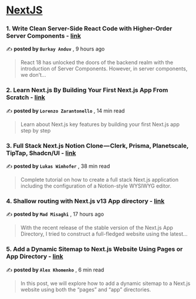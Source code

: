 
<h1><a href=https://medium.com/tag/nextjs/recommended target="_blank" rel="noopener noreferrer">NextJS</a></h1>
<h3>1. Write Clean Server-Side React Code with Higher-Order Server Components - <a href=https://medium.com/@burkayanduv?source=tag_recommended_feed---------0-84----------nextjs----------e15e2fbe_b478_4cfb_b40a_3d4c3e895a7a------- target="_blank" rel="noopener noreferrer">link</a></h3>

✍️ **posted by `Burkay Anduv`** <date> , 9 hours ago</date>

<blockquote>React 18 has unlocked the doors of the backend realm with the introduction of Server Components. However, in server components, we don’t…</blockquote>

<h3>2. Learn Next.js By Building Your First Next.js App From Scratch - <a href=https://medium.com/@lorenzozar?source=tag_recommended_feed---------1-107----------nextjs----------e15e2fbe_b478_4cfb_b40a_3d4c3e895a7a------- target="_blank" rel="noopener noreferrer">link</a></h3>

✍️ **posted by `Lorenzo Zarantonello`** <date> , 14 min read</date>

<blockquote>Learn about Next.js key features by building your first Next.js app step by step</blockquote>

<h3>3. Full Stack Next.js Notion Clone — Clerk, Prisma, Planetscale, TipTap, Shadcn/UI - <a href=https://medium.com/@wimluk?source=tag_recommended_feed---------2-85----------nextjs----------e15e2fbe_b478_4cfb_b40a_3d4c3e895a7a------- target="_blank" rel="noopener noreferrer">link</a></h3>

✍️ **posted by `Lukas Wimhofer`** <date> , 38 min read</date>

<blockquote>Complete tutorial on how to create a full stack Next.js application including the configuration of a Notion-style WYSIWYG editor.</blockquote>

<h3>4. Shallow routing with Next.js v13 App directory - <a href=https://medium.com/@moh.mir36?source=tag_recommended_feed---------3-84----------nextjs----------e15e2fbe_b478_4cfb_b40a_3d4c3e895a7a------- target="_blank" rel="noopener noreferrer">link</a></h3>

✍️ **posted by `Mad Misaghi`** <date> , 17 hours ago</date>

<blockquote>With the recent release of the stable version of the Next.js App Directory, I tried to construct a full-fledged website using the latest…</blockquote>

<h3>5. Add a Dynamic Sitemap to Next.js Website Using Pages or App Directory - <a href=https://medium.com/@alexkhomenko?source=tag_recommended_feed---------4-107----------nextjs----------e15e2fbe_b478_4cfb_b40a_3d4c3e895a7a------- target="_blank" rel="noopener noreferrer">link</a></h3>

✍️ **posted by `Alex Khomenko`** <date> , 6 min read</date>

<blockquote>In this post, we will explore how to add a dynamic sitemap to a Next.js website using both the “pages” and “app” directories.</blockquote>

